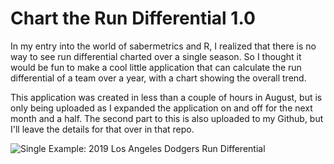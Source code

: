 # Chart the Run Differential 1.0

In my entry into the world of sabermetrics and R, I realized that there is no way to see run differential charted over a single season. So I thought it would be fun to make a cool little application that can calculate the run differential of a team over a year, with a chart showing the overall trend. 

This application was created in less than a couple of hours in August, but is only being uploaded as I expanded the application on and off for  the next month and a half. The second part to this is also uploaded to my Github, but I'll leave the details for that over in that repo.

![Single](https://user-images.githubusercontent.com/65614069/148473627-b0ec7b65-9870-4f01-a52b-bce1f9c451d4.png)
Example: 2019 Los Angeles Dodgers Run Differential
